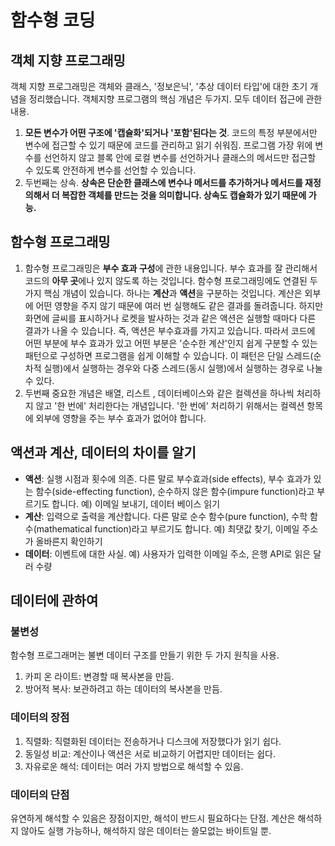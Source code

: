 # 함수형 코딩

## 객체 지향 프로그래밍

객체 지향 프로그래밍은 객체와 클래스, '정보은닉', '추상 데이터 타입'에 대한 초기 개념을 정리했습니다.
객체지향 프로그램의 핵심 개념은 두가지. 모두 데이터 접근에 관한 내용.

1. **모든 변수가 어떤 구조에 '캡슐화'되거나 '포함'된다는 것**. 코드의 특정 부분에서만 변수에 접근할 수 있기 때문에 코드를 관리하고 읽기 쉬워짐. 프로그램 가장 위에 변수를 선언하지 않고 블록 안에 로컬
   변수를 선언하거나 클래스의 메서드만 접근할 수 있도록 안전하게 변수를 선언할 수 있습니다.
2. 두번째는 상속. **상속은 단순한 클래스에 변수나 메서드를 추가하거나 메서드를 재정의해서 더 복잡한 객체를 만드는 것을 의미합니다. 상속도 캡슐화가 있기 때문에 가능.**

## 함수형 프로그래밍

1. 함수형 프로그래밍은 **부수 효과 구성**에 관한 내용입니다. 부수 효과를 잘 관리해서 코드의 **아무 곳**에나 있지 않도록 하는 것입니다. 함수형 프로그래밍에도 연결된 두 가지 핵심 개념이 있습니다.
   하나는 **계산**과 **액션**을 구분하는 것입니다. 계산은 외부에 어떤 영향을 주지 않기 때문에 여러 번 실행해도 같은 결과를 돌려줍니다. 하지만 화면에 글씨를 표시하거나 로켓을 발사하는 것과 같은 액션은
   실행할 때마다 다른 결과가 나올 수 있습니다. 즉, 액션은 부수효과를 가지고 있습니다. 따라서 코드에 어떤 부분에 부수 효과가 있고 어떤 부분은 '순수한 계산'인지 쉽게 구분할 수 있는 패턴으로 구성하면
   프로그램을 쉽게 이해할 수 있습니다. 이 패턴은 단일 스레드(순차적 실행)에서 실행하는 경우와 다중 스레드(동시 실행)에서 실행하는 경우로 나눌 수 있다.
2. 두번째 중요한 개념은 배열, 리스트 , 데이터베이스와 같은 컬렉션을 하나씩 처리하지 않고 '한 번에' 처리한다는 개념입니다. '한 번에' 처리하기 위해서는 컬렉션 항목에 외부에 영향을 주는 부수 효과가 없어야
   합니다.

## 액션과 계산, 데이터의 차이를 알기

- **액션**: 실행 시점과 횟수에 의존. 다른 말로 부수효과(side effects), 부수 효과가 있는 함수(side-effecting function), 순수하지 않은 함수(impure function)라고
  부르기도 합니다. 예) 이메일 보내기, 데이터 베이스 읽기
- **계산**: 입력으로 출력을 계산합니다. 다른 말로 순수 함수(pure function), 수학 함수(mathematical function)라고 부르기도 합니다. 예) 최댓값 찾기, 이메일 주소가 올바른지
  확인하기
- **데이터**: 이벤트에 대한 사실. 예) 사용자가 입력한 이메일 주소, 은행 API로 읽은 달러 수량

## 데이터에 관하여

### 불변성

함수형 프로그래머는 불변 데이터 구조를 만들기 위한 두 가지 원칙을 사용.

1. 카피 온 라이트: 변경할 때 복사본을 만듬.
2. 방어적 복사: 보관하려고 하는 데이터의 복사본을 만듬.

### 데이터의 장점

1. 직렬화: 직렬화된 데이터는 전송하거나 디스크에 저장했다가 읽기 쉽다.
2. 동일성 비교: 계산이나 액션은 서로 비교하기 어렵지만 데이터는 쉽다.
3. 자유로운 해석: 데이터는 여러 가지 방법으로 해석할 수 있음.

### 데이터의 단점

유연하게 해석할 수 있음은 장점이지만, 해석이 반드시 필요하다는 단점.
계산은 해석하지 않아도 실행 가능하나, 해석하지 않은 데이터는 쓸모없는 바이트일 뿐.

